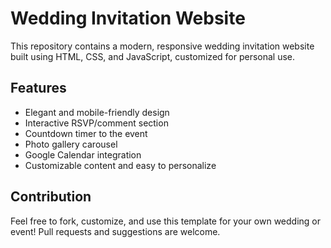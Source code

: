 # Wedding Invitation Website

This repository contains a modern, responsive wedding invitation website built using HTML, CSS, and JavaScript, customized for personal use.

## Features

- Elegant and mobile-friendly design  
- Interactive RSVP/comment section  
- Countdown timer to the event  
- Photo gallery carousel  
- Google Calendar integration  
- Customizable content and easy to personalize  

## Contribution

Feel free to fork, customize, and use this template for your own wedding or event! Pull requests and suggestions are welcome.

